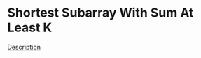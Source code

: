 Shortest Subarray With Sum At Least K
=====  
[Description](https://leetcode.com/problems/shortest-subarray-with-sum-at-least-k/)